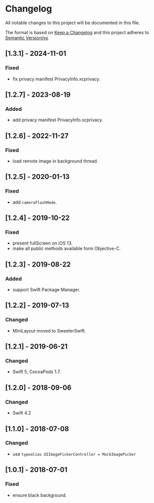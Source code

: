 # Changelog
All notable changes to this project will be documented in this file.

The format is based on [Keep a Changelog](http://keepachangelog.com/en/1.0.0/)
and this project adheres to [Semantic Versioning](http://semver.org/spec/v2.0.0.html).

## [1.3.1] - 2024-11-01

### Fixed
- fix privacy manifest PrivacyInfo.xcprivacy.

## [1.2.7] - 2023-08-19

### Added
- add privacy manifest PrivacyInfo.xcprivacy.

## [1.2.6] - 2022-11-27

### Fixed
- load remote image in background thread.

## [1.2.5] - 2020-01-13

### Fixed
- add `cameraFlashMode`.

## [1.2.4] - 2019-10-22

### Fixed
- present fullScreen on iOS 13.
- make all public methods available form Objective-C.

## [1.2.3] - 2019-08-22

### Added
- support Swift Package Manager.

## [1.2.2] - 2019-07-13

### Changed
- MiniLayout moved to SweeterSwift.

## [1.2.1] - 2019-06-21

### Changed
- Swift 5, CocoaPods 1.7.

## [1.2.0] - 2018-09-06

### Changed
- Swift 4.2

## [1.1.0] - 2018-07-08

### Changed
- use `typealias UIImagePickerController = MockImagePicker`

## [1.0.1] - 2018-07-01

### Fixed
- ensure black background.
